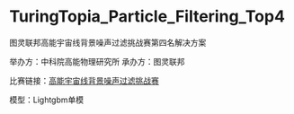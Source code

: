 # TuringTopia_Particle_Filtering_Top4
图灵联邦高能宇宙线背景噪声过滤挑战赛第四名解决方案

举办方：中科院高能物理研究所
承办方：图灵联邦

比赛链接：[高能宇宙线背景噪声过滤挑战赛](https://www.turingtopia.com/competitionnew/detail/e771814b400a4db383183ae48f2c048a/sketch)

模型：Lightgbm单模
